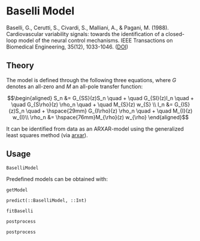 # Baselli Model
Baselli, G., Cerutti, S., Civardi, S., Malliani, A., & Pagani, M. (1988). Cardiovascular variability signals: towards the identification of a closed-loop model of the neural control mechanisms. IEEE Transactions on Biomedical Engineering, 35(12), 1033-1046. ([DOI][bas88])

[bas88]: https://doi.org/10.1109/10.8688

## Theory
The model is defined through the following three equations, where $G$ denotes an all-zero and $M$ an all-pole transfer function:


```math
\begin{aligned}
S_n &= G_{SS}(z)S_n \quad + \quad G_{SI}(z)I_n \quad  + \quad G_{S\rho}(z) \rho_n  \quad  + \quad  M_{S}(z) w_{S} \\
I_n &= G_{IS}(z)S_n \quad  + \hspace{29mm}  G_{I\rho}(z) \rho_n \quad  + \quad  M_{I}(z) w_{I}\\
\rho_n &= \hspace{76mm}M_{\rho}(z) w_{\rho}
\end{aligned}
```

It can be identified from data as an ARXAR-model using the generalized least squares method (via [arxar](https://github.com/baggepinnen/ControlSystemIdentification.jl)).

## Usage

```@docs
BaselliModel
```

Predefined models can be obtained with:
```@docs
getModel
```

```@docs
predict(::BaselliModel, ::Int)
```

```@docs
fitBaselli
```

```@docs
postprocess
```

```@docs
postprocess
```
